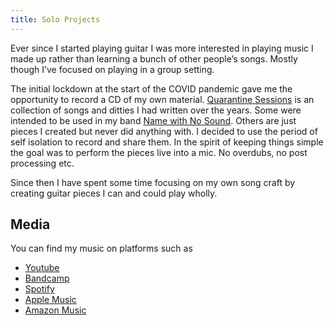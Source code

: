```yaml
---
title: Solo Projects
---
```



Ever since I started playing guitar I was more interested in playing music I made up rather than learning a bunch of other people’s songs.   Mostly though I’ve focused on playing in a group setting.  

The initial lockdown at the start of the COVID pandemic gave me the opportunity to record a CD of my own material. [Quarantine Sessions](https://awarrenpratten.bandcamp.com/album/quarantine-sessions) is an collection of songs and ditties I had written over the years. Some were intended to be used in my band [Name with No Sound](/Projects/namewithnosound). Others are just pieces I created but never did anything with. I decided to use the period of self isolation to record and share them. 
In the spirit of keeping things simple the goal was to perform the pieces live into a mic. No overdubs, no post processing etc. 

Since then I have spent some time focusing on my own song craft by creating guitar pieces I can and could play wholly. 

## Media

You can find my music on platforms such as 
 * [Youtube](https://www.youtube.com/user/awpratten)
 * [Bandcamp](https://awarrenpratten.bandcamp.com/)
 * [Spotify](https://open.spotify.com/artist/6EMz21hr6zc1O3y3aLNWCs)
 * [Apple Music](https://music.apple.com/ag/artist/warren-pratten/1565049405) 
 * [Amazon Music](https://music.amazon.co.uk/artists/B093P92V9C/warren-pratten)

